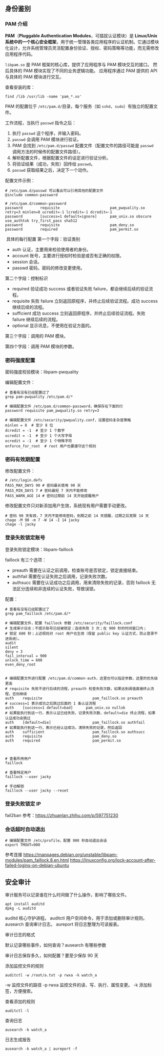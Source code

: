 ## 身份鉴别
### PAM 介绍
**​PAM​**​（​**​Pluggable Authentication Modules​**​，可插拔认证模块）是 ​**​Linux/Unix 系统中的一个核心安全框架​**​，用于统一管理各类应用程序的认证机制。它通过模块化设计，允许系统管理员灵活配置身份验证、授权、密码策略等功能，而无需修改应用程序代码。

`libpam.so` 是 PAM 框架的核心库，提供了应用程序与 PAM 模块交互的接口。
然后具体的 PAM 模块实现了不同的业务逻辑功能。
应用程序通过 PAM 提供的 API 与具体的 PAM 模块进行交互。

查看安装的库：
```
find /lib /usr/lib -name 'pam_*.so'
```

PAM 的配置位于 `/etc/pam.d/`目录，每个服务（如 `sshd`、`sudo`）有独立的配置文件。

工作流程，当执行 `passwd` 指令之后：

1. 执行 `passwd` 这个程序，并输入密码。
2. `passwd` 会调用 PAM 模块进行验证。
3. PAM 会找到 `/etc/pam.d/passwd` 配置文件（配置文件的路径可能是 `passwd` 调用方法的时候传的配置文件路径）。
4. 解析配置文件，根据配置文件的设定进行验证分析。
5. 将验证结果（成功，失败）回传给 `passwd`。
6. `passwd` 获取结果之后，决定下一个动作。

​配置文件示例​​：
```
# /etc/pam.d/passwd 可以看出可以引用其他的配置文件
@include common-password

# /etc/pam.d/common-password
password        requisite                       pam_pwquality.so retry=3 minlen=8 ucredit=-1 lcredit=-1 dcredit=-1
password        [success=1 default=ignore]      pam_unix.so obscure use_authtok try_first_pass sha512
password        requisite                       pam_deny.so
password        required                        pam_permit.so

```
​
具体的每行配置
第一个字段：验证类别

- auth 认证，主要用来检验使用者的身份。
- account 账号，主要进行授权时检验是或否有正确的权限。
- session 会话。
- passwd 密码，密码的修改变更使用。

第二个字段：控制标识

- required 验证成功 success 或者验证失败 failure，都会继续后续的验证流程。
- requisite 失败 failure 立刻返回原程序，并终止后续验证流程。成功 success 继续后续的流程。
- sufficient 成功 success 立刻返回原程序，并终止后续验证流程。失败 failure 继续后续的流程。
- optional 显示讯息，不使用在验证方面的。

第三个字段：调用的 PAM 模块。

第四个字段：调用 PAM 模块的参数。
### 密码强度配置 
密码强度校验模块：libpam-pwquality

编辑配置文件：
```
# 查看有没有已经配置过了
grep pam-pwquality /etc/pam.d/*

# 编辑配置文件 /etc/pam.d/common-password，确保存在下面的行
password requisite pam_pwquality.so retry=3 

# 编辑配置文件 /etc/security/pwquality.conf，设置密码复杂度策略
minlen = 8  # 至少 8 位
dcredit = -1  # 至少 1 个数字
ucredit = -1  # 至少 1 个大写字母
ocredit = -1  # 至少 1 个特殊字符
enforce_for_root  # root 用户也要遵守这个规则
```
### 密码有效期配置
修改配置文件：
```
# /etc/login.defs
PASS_MAX_DAYS 90 # 密码最长使用 90 天 
PASS_MIN_DAYS 7 # 密码最短 7 天内不能修改 
PASS_WARN_AGE 14 # 密码过期前 14 天开始提醒用户
```

修改配置文件只对新添加用户生效，系统现有用户需要手动更改。
```
# 密码 90 天有效，7 天内不能修改密码，到期之前 14 天提醒，过期之后宽限 14 天
chage -M 90 -m 7 -W 14 -I 14 jacky
chage -l jacky
```

### 登录失败锁定账号 
登录失败锁定模块：libpam-faillock

faillock 有三个选项：

- preauth 需要在认证之前调用，检查账号是否锁定，锁定直接结束。
- authfail 需要在认证失败之后调用，记录失败次数。
- authsucc 需要在认证成功之后调用，用来清除失败的记录，否则 faillock 无法区分连续和非连续的认证失败，导致误锁。

配置：
```
# 查看有没有已经配置过了
grep pam_faillock /etc/pam.d/*

# 编辑配置文件，配置 faillock 参数 /etc/security/faillock.conf
# 生成审计日志；不提示账号已经被锁定；连续失败 3 次；在 900 秒的时间窗口内；
# 锁定 600 秒；上述规则对 root 用户也生效（保留 public key 认证方式，防止登录不进系统）。
audit
silent
deny = 3
fail_interval = 900
unlock_time = 600
even_deny_root


# 编辑配置文件进行配置 /etc/pam.d/common-auth，这里也可以指定参数，这里的优先级更高
# requisite 失败不进行后续的流程，preauth 检查失败次数，如果达到阈值直接终止流程，否则继续
auth    requisite                       pam_faillock.so preauth
# success=1 表示成功之后跳过后面的 1 条认证流程
auth    [success=1 default=bad]      pam_unix.so nullok
# 如果能执行到这一行，表示认证已经失败，记录失败次数，default=die 终止流程，如果认证成功会跳过
auth    [default=die]                   pam_faillock.so authfail   
# 如果能执行到这一行，表示已经认证成功，清除失败的记录，然后返回
auth    sufficient                      pam_faillock.so authsucc
auth    requisite                       pam_deny.so
auth    required                        pam_permit.so

  

# 查看所用用户
faillock

# 查看特定用户
faillock --user jacky

# 手动解锁
faillock --user jacky --reset
```

### 登录失败锁定 IP
fail2ban
参考：https://zhuanlan.zhihu.com/p/597751230

### 会话超时自动退出
```
# 编辑配置文件 /etc/profile，配置 900 秒自动退出会话
export TMOUT=900
```

参考连接
https://manpages.debian.org/unstable/libpam-modules/pam_faillock.8.en.html
https://linuxconfig.org/lock-account-after-failed-logins-on-debian-ubuntu

## 安全审计
审计服务可以记录谁在什么时间做了什么操作，影响了哪些文件。
```
apt install auditd
dpkg -L auditd
```

auditd 核心守护进程。
auditctl 用户空间命令，用于添加或删除审计规则。
ausearch 查询审计日志。
aureport 将日志整理为可读报表。

审计日志的格式

默认记录哪些事件，如何查询？ausearch 有哪些参数

审计日志保存多久，如何配置？要至少保存 90 天

添加监控文件的规则
```
auditctl -w /root/a.txt -p rwxa -k watch_a
```

-w 监控文件的路径
-p rwxa 监控文件的读、写、执行、属性变更。
-k 添加标签，方便搜索。

查看添加的规则
```
auditctl -l
```

查询日志
```
ausearch -k watch_a
```

日志生成报告
```
ausearch -k watch_a | aureport -f
```



